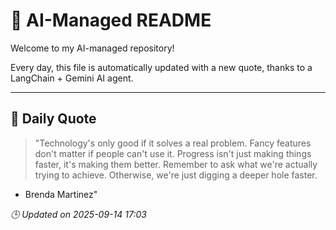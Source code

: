 # 🧠 AI-Managed README

Welcome to my AI-managed repository!

Every day, this file is automatically updated with a new quote, thanks to a LangChain + Gemini AI agent.

---

## 📅 Daily Quote

> "Technology's only good if it solves a real problem.
Fancy features don't matter if people can't use it.
Progress isn't just making things faster, it's making them better.
Remember to ask what we're actually trying to achieve.
Otherwise, we're just digging a deeper hole faster.
- Brenda Martinez"

*🕒 Updated on 2025-09-14 17:03*
